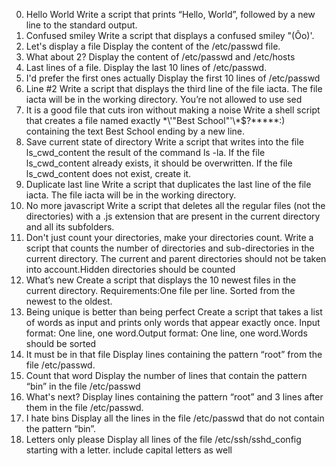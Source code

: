 0. Hello World
Write a script that prints “Hello, World”, followed by a new line to the standard output.
1. Confused smiley
Write a script that displays a confused smiley "(Ôo)'.
2. Let's display a file
Display the content of the /etc/passwd file.
3. What about 2?
Display the content of /etc/passwd and /etc/hosts
4. Last lines of a file.
Display the last 10 lines of /etc/passwd.
5. I'd prefer the first ones actually
Display the first 10 lines of /etc/passwd
6. Line #2
Write a script that displays the third line of the file iacta.
The file iacta will be in the working directory. You’re not allowed to use sed
7. It is a good file that cuts iron without making a noise
Write a shell script that creates a file named exactly \*\\'"Best School"\'\\*$\?\*\*\*\*\*:) containing the text Best School ending by a new line.
8. Save current state of directory
Write a script that writes into the file ls_cwd_content the result of the command ls -la. If the file ls_cwd_content already exists, it should be overwritten. If the file ls_cwd_content does not exist, create it.
9. Duplicate last line
Write a script that duplicates the last line of the file iacta. The file iacta will be in the working directory.
10. No more javascript
Write a script that deletes all the regular files (not the directories) with a .js extension that are present in the current directory and all its subfolders.
11. Don't just count your directories, make your directories count.
Write a script that counts the number of directories and sub-directories in the current directory.
The current and parent directories should not be taken into account.Hidden directories should be counted
12. What’s new
Create a script that displays the 10 newest files in the current directory.
Requirements:One file per line. Sorted from the newest to the oldest.
13. Being unique is better than being perfect
Create a script that takes a list of words as input and prints only words that appear exactly once.
Input format: One line, one word.Output format: One line, one word.Words should be sorted
14. It must be in that file
Display lines containing the pattern “root” from the file /etc/passwd.
15. Count that word
Display the number of lines that contain the pattern “bin” in the file /etc/passwd
16. What's next?
Display lines containing the pattern “root” and 3 lines after them in the file /etc/passwd.
17. I hate bins
Display all the lines in the file /etc/passwd that do not contain the pattern “bin”.
18. Letters only please
Display all lines of the file /etc/ssh/sshd_config starting with a letter.
include capital letters as well
